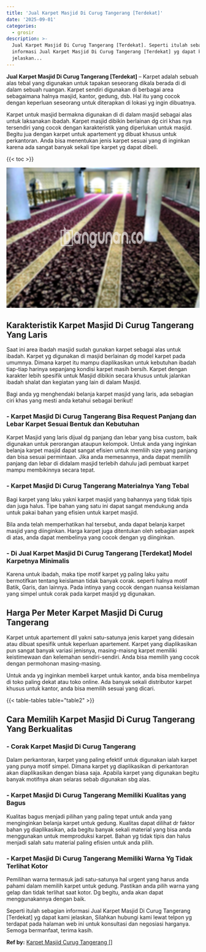 ```yaml
---
title: 'Jual Karpet Masjid Di Curug Tangerang [Terdekat]'
date: '2025-09-01'
categories:
  - grosir
description: >-
  Jual Karpet Masjid Di Curug Tangerang [Terdekat]. Seperti itulah sebagian
  informasi Jual Karpet Masjid Di Curug Tangerang [Terdekat] yg dapat kami
  jelaskan...
---
```


**Jual Karpet Masjid Di Curug Tangerang \[Terdekat\]** – Karpet adalah sebuah alas tebal yang digunakan untuk tapakan seseorang dikala berada di di dalam sebuah ruangan. Karpet sendiri digunakan di berbagai area sebagaimana halnya masjid, kantor, gedung, dsb. Hal itu yang cocok dengan keperluan seseorang untuk diterapkan di lokasi yg ingin dibuatnya.

Karpet untuk masjid bermakna digunakan di di dalam masjid sebagai alas untuk laksanakan ibadah. Karpet masjid dibikin berlainan dg ciri khas nya tersendiri yang cocok dengan karakteristik yang diperlukan untuk masjid. Begitu jua dengan karpet untuk apartement yg dibuat khusus untuk perkantoran. Anda bisa menentukan jenis karpet sesuai yang di inginkan karena ada sangat banyak sekali tipe karpet yg dapat dibeli.

{{< toc >}}

![Jual Karpet Masjid Di Curug Tangerang [Terdekat]](/images/grosir-karpet-murah-79.png)

## Karakteristik Karpet Masjid Di Curug Tangerang Yang Laris

Saat ini area ibadah masjid sudah gunakan karpet sebagai alas untuk ibadah. Karpet yg digunakan di masjid berlainan dg model karpet pada umumnya. Dimana karpet itu mampu diaplikasikan untuk kebutuhan ibadah tiap-tiap harinya sepanjang kondisi karpet masih bersih. Karpet dengan karakter lebih spesifik untuk Masjid dibikin secara khusus untuk jalankan ibadah shalat dan kegiatan yang lain di dalam Masjid.

Bagi anda yg menghendaki belanja karpet masjid yang laris, ada sebagian ciri khas yang mesti anda ketahui sebagai berikut!

### \- Karpet Masjid Di Curug Tangerang Bisa Request Panjang dan Lebar Karpet Sesuai Bentuk dan Kebutuhan

Karpet Masjid yang laris dijual dg panjang dan lebar yang bisa custom, baik digunakan untuk perorangan ataupun kelompok. Untuk anda yang inginkan belanja karpet masjid dapat sangat efisien untuk memliih size yang panjang dan bisa sesuai permintaan. Jika anda memesannya, anda dapat memilih panjang dan lebar di didalam masjid terlebih dahulu jadi pembuat karpet mampu membikinnya secara tepat.

### \- Karpet Masjid Di Curug Tangerang Materialnya Yang Tebal

Bagi karpet yang laku yakni karpet masjid yang bahannya yang tidak tipis dan juga halus. Tipe bahan yang satu ini dapat sangat mendukung anda untuk pakai bahan yang efisien untuk karpet masjid.

Bila anda telah memperhatikan hal tersebut, anda dapat belanja karpet masjid yang diinginkan. Harga karpet juga ditentukan oleh sebagian aspek di atas, anda dapat membelinya yang cocok dengan yg diinginkan.

### \- Di Jual Karpet Masjid Di Curug Tangerang \[Terdekat\] Model Karpetnya Minimalis

Karena untuk ibadah, maka tipe motif karpet yg paling laku yaitu bermotifkan tentang keislaman tidak banyak corak. seperti halnya motif Batik, Garis, dan lainnya. Pada intinya yang cocok dengan nuansa keislaman yang simpel untuk corak pada karpet masjid yg digunakan.

## Harga Per Meter Karpet Masjid Di Curug Tangerang

Karpet untuk apartement dll yakni satu-satunya jenis karpet yang didesain atau dibuat spesifik untuk keperluan apartement. Karpet yang diaplikasikan pun sangat banyak variasi jenisnya, masing-maisng karpet memiliki keistimewaan dan kelemahan sendiri-sendiri. Anda bisa memilih yang cocok dengan permohonan masing-masing.

Untuk anda yg inginkan membeli karpet untuk kantor, anda bisa membelinya di toko paling dekat atau toko online. Ada banyak sekali distributor karpet khusus untuk kantor, anda bisa memilih sesuai yang dicari.

{{< table-tables table="table2" >}}

## Cara Memilih Karpet Masjid Di Curug Tangerang Yang Berkualitas

### \- Corak Karpet Masjid Di Curug Tangerang

Dalam perkantoran, karpet yang paling efektif untuk digunakan ialah karpet yang punya motif simpel. Dimana karpet yg diaplikasikan di perkantoran akan diaplikasikan dengan biasa saja. Apabila karpet yang digunakan begitu banyak motifnya akan selaras sebab digunakan sbg alas.

### \- Karpet Masjid Di Curug Tangerang Memiliki Kualitas yang Bagus

Kualitas bagus menjadi pilihan yang paling tepat untuk anda yang menginginkan belanja karpet untuk gedung. Kualitas dapat dilihat dr faktor bahan yg diaplikasikan, ada begitu banyak sekali material yang bisa anda menggunakan untuk memproduksi karpet. Bahan yg tidak tipis dan halus menjadi salah satu material paling efisien untuk anda pilih.

### \- Karpet Masjid Di Curug Tangerang Memiliki Warna Yg Tidak Terlihat Kotor

Pemilihan warna termasuk jadi satu-satunya hal urgent yang harus anda pahami dalam memilih karpet untuk gedung. Pastikan anda pilih warna yang gelap dan tidak terlihat saat kotor. Dg begitu, anda akan dapat menggunakannya dengan baik.

Seperti itulah sebagian informasi Jual Karpet Masjid Di Curug Tangerang \[Terdekat\] yg dapat kami jelaskan, Silahkan hubungi kami lewat telpon yg terdapat pada halaman web ini untuk konsultasi dan negosiasi harganya. Semoga bermanfaat, terima kasih.

**Ref by:**  [Karpet Masjid Curug Tangerang []](https://id.wikipedia.org/wiki/Karpet)
